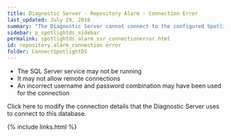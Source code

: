 ```yaml
---
title: ﻿Diagnostic Server - Repository Alarm - Connection Error
last_updated: July 29, 2016
summary: "The Diagnostic Server cannot connect to the configured Spotlight Statistics Repository."
sidebar: p_spotlightds_sidebar
permalink: spotlightds_alarm_ssr_connectionerror.html
id: repository.alarm_connection error
folder: ConnectSpotlightDS
---
```




* The SQL Server service may not be running
* It may not allow remote connections
* An incorrect username and password combination may have been used for the connection

Click <xref href="spotlightproc:Console.ShowOptions(id=\Diagnostic Server\Configure the Spotlight Statistics Repository)" format="html" scope="external">here</xref> to modify the connection details that the Diagnostic Server uses to connect to this database.



{% include links.html %}
